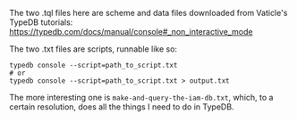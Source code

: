 The two .tql files here are scheme and data files downloaded from Vaticle's TypeDB tutorials:
  https://typedb.com/docs/manual/console#_non_interactive_mode

The two .txt files are scripts, runnable like so:
```
typedb console --script=path_to_script.txt
# or
typedb console --script=path_to_script.txt > output.txt
```

The more interesting one is `make-and-query-the-iam-db.txt`,
which, to a certain resolution,
does all the things I need to do in TypeDB.
